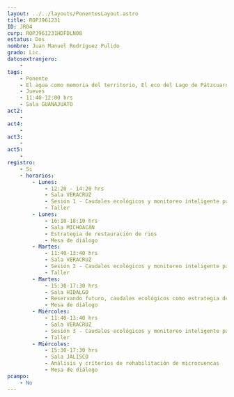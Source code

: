 ```yaml
---
layout: ../../layouts/PonentesLayout.astro
title: ROPJ961231
ID: JR04
curp: ROPJ961231HDFDLN08
estatus: Dos
nombre: Juan Manuel Rodríguez Pulido 
grado: Lic.
datosextranjero:
    - 
tags:
    - Ponente
    - El agua como memoria del territorio, El eco del Lago de Pátzcuaro
    - Jueves
    - 11:40-12:00 hrs
    - Sala GUANAJUATO
act2: 
    - 
act4: 
    - 
act3: 
    - 
act5: 
    - 
registro:
    - Si
    - horarios:
        - Lunes:  
            - 12:20 - 14:20 hrs
            - Sala VERACRUZ
            - Sesión 1 - Caudales ecológicos y monitoreo inteligente para la gestión del aguaresiduales
            - Taller
        - Lunes:  
            - 16:10-18:10 hrs
            - Sala MICHOACÁN
            - Estrategia de restauración de rios
            - Mesa de diálogo
        - Martes:  
            - 11:40-13:40 hrs
            - Sala VERACRUZ
            - Sesión 2 - Caudales ecológicos y monitoreo inteligente para la gestión del aguaresiduales
            - Taller
        - Martes:  
            - 15:30-17:30 hrs
            - Sala HIDALGO
            - Reservando futuro, caudales ecológicos como estrategia de sostenibilidad ambiental y social en México
            - Mesa de diálogo
        - Miércoles:  
            - 11:40-13:40 hrs
            - Sala VERACRUZ
            - Sesión 3 - Caudales ecológicos y monitoreo inteligente para la gestión del aguaresiduales
            - Taller
        - Miércoles:  
            - 15:30-17:30 hrs
            - Sala JALISCO
            - Análisis y críterios de rehabilitación de microcuencas
            - Mesa de diálogo
pcampo:
    - No
---
```

